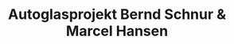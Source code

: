 ---
title: "Autoglasprojekt Bernd Schnur & Marcel Hansen"
url: /euskirchen/autoglasprojekt-bernd-schnur-und-marcel-hansen/
shop: Autowerkstatt
---